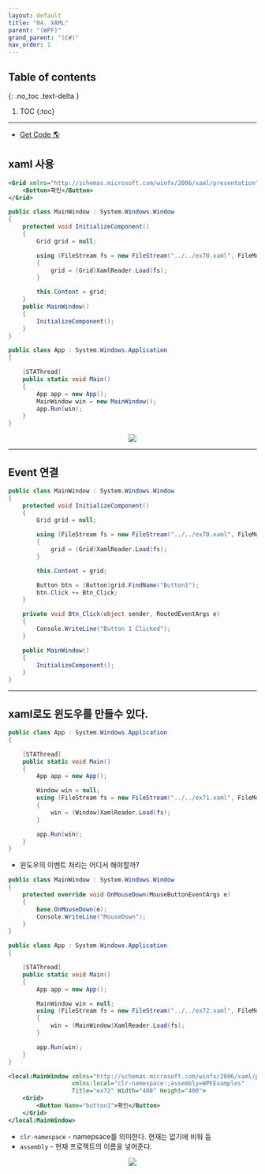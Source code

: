 ```yaml
---
layout: default
title: "04. XAML"
parent: "(WPF)"
grand_parent: "(C#)"
nav_order: 1
---
```


## Table of contents
{: .no_toc .text-delta }

1. TOC
{:toc}

---

* [Get Code 🌎](https://github.com/Arthur880708/WPF-Example/tree/master/05.xaml)

## xaml 사용

```xml
<Grid xmlns="http://schemas.microsoft.com/winfx/2006/xaml/presentation">
    <Button>확인</Button>
</Grid>
```

```csharp
public class MainWindow : System.Windows.Window
{
    protected void InitializeComponent()
    {
        Grid grid = null;

        using (FileStream fs = new FileStream("../../ex70.xaml", FileMode.Open))
        {
            grid = (Grid)XamlReader.Load(fs);
        }

        this.Content = grid;
    }
    public MainWindow()
    {
        InitializeComponent();
    }
}

public class App : System.Windows.Application
{

    [STAThread]
    public static void Main()
    {
        App app = new App();
        MainWindow win = new MainWindow();
        app.Run(win);
    }
}
```

<p align="center">
  <img src="https://taehyungs-programming-blog.github.io/blog/assets/images/wpf/basic/b4-1.png"/>
</p>

---

## Event 연결

```csharp
public class MainWindow : System.Windows.Window
{
    protected void InitializeComponent()
    {
        Grid grid = null;

        using (FileStream fs = new FileStream("../../ex70.xaml", FileMode.Open))
        {
            grid = (Grid)XamlReader.Load(fs);
        }

        this.Content = grid;

        Button btn = (Button)grid.FindName("Button1");
        btn.Click += Btn_Click;
    }

    private void Btn_Click(object sender, RoutedEventArgs e)
    {
        Console.WriteLine("Button 1 Clicked");
    }

    public MainWindow()
    {
        InitializeComponent();
    }
}
```

---

## xaml로도 윈도우를 만들수 있다.

```csharp
public class App : System.Windows.Application
{

    [STAThread]
    public static void Main()
    {
        App app = new App();

        Window win = null;
        using (FileStream fs = new FileStream("../../ex71.xaml", FileMode.Open))
        {
            win = (Window)XamlReader.Load(fs);
        }

        app.Run(win);
    }
}
```

* 윈도우의 이벤트 처리는 어디서 해야할까?

```csharp
public class MainWindow : System.Windows.Window
{
    protected override void OnMouseDown(MouseButtonEventArgs e)
    {
        base.OnMouseDown(e);
        Console.WriteLine("MouseDown");
    }
}

public class App : System.Windows.Application
{

    [STAThread]
    public static void Main()
    {
        App app = new App();

        MainWindow win = null;
        using (FileStream fs = new FileStream("../../ex72.xaml", FileMode.Open))
        {
            win = (MainWindow)XamlReader.Load(fs);
        }

        app.Run(win);
    }
}
```

```xml
<local:MainWindow xmlns="http://schemas.microsoft.com/winfx/2006/xaml/presentation" 
                  xmlns:local="clr-namespace:;assembly=WPFExamples" 
                  Title="ex72" Width="400" Height="400">
    <Grid>
        <Button Name="button1">확인</Button>
    </Grid>
</local:MainWindow>
```

* `clr-namespace` - namepsace를 의미한다. 현재는 없기에 비워 둠
* `assembly` - 현재 프로젝트의 이름을 넣어준다.

<p align="center">
  <img src="https://taehyungs-programming-blog.github.io/blog/assets/images/wpf/basic/b4-2.png"/>
</p>